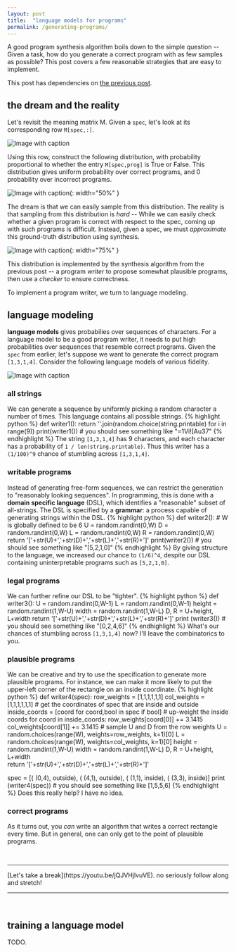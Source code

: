 ```yaml
---
layout: post
title:  "language models for programs"
permalink: /generating-programs/
---
```


A good program synthesis algorithm boils down to the simple question -- Given a task, how do you generate a correct program with as few samples as possible? This post covers a few reasonable strategies that are easy to implement.

This post has dependencies on [the previous post](/program-synthesis-primer/typical-synthesis-problem/).

## the dream and the reality

Let's revisit the meaning matrix M. Given a `spec`, let's look at its corresponding row `M[spec,:]`.

![Image with caption](/program-synthesis-primer/assets/generating-programs/a-row.png "icons created by Freepik - Flaticon, monkik")

Using this row, construct the following distribution, with probability proportional to whether the entry `M[spec,prog]` is True or False. This distribution gives uniform probability over correct programs, and 0 probability over incorrect programs.

![Image with caption](/program-synthesis-primer/assets/generating-programs/ground-truth.png ){: width="50%" }

The dream is that we can easily sample from this distribution. The reality is that sampling from this distribution is _hard_ -- While we can easily check whether a given program is correct with respect to the spec, coming up with such programs is difficult. Instead, given a spec, we must _approximate_ this ground-truth distribution using synthesis.

![Image with caption](/program-synthesis-primer/assets/generating-programs/approximate.png ){: width="75%" }

This distribution is implemented by the synthesis algorithm from the previous post -- a program _writer_ to propose somewhat plausible programs, then use a _checker_ to ensure correctness. 

To implement a program writer, we turn to language modeling.

## language modeling

 **language models** gives probabilies over sequences of characters. For a language model to be a good program writer, it needs to put high probabilities over sequences that resemble correct programs. Given the `spec` from earlier, let's suppose we want to generate the correct program `[1,3,1,4]`. Consider the following language models of various fidelity. 

![Image with caption](/program-synthesis-primer/assets/generating-programs/language-modeling.png )

### all strings
We can generate a sequence by uniformly picking a random character a number of times. This language contains all possible strings.
{% highlight python %}
def writer1():
    return ''.join(random.choice(string.printable) for i in range(9))
print(writer1()) # you should see something like "=1Vi![Au37"
{% endhighlight %}
The string `[1,3,1,4]` has 9 characters, and each character has a probability of `1 / len(string.printable)`. Thus this writer has a `(1/100)^9` chance of stumbling across `[1,3,1,4]`.

### writable programs
Instead of generating free-form sequences, we can restrict the generation to "reasonably looking sequences". In programming, this is done with a **domain specific language** (DSL), which identifies a "reasonable" subset of all-strings. The DSL is specified by a **grammar**: a process capable of generating strings within the DSL.
{% highlight python %}
def writer2():
    # W is globally defined to be 6
    U = random.randint(0,W)
    D = random.randint(0,W)
    L = random.randint(0,W)
    R = random.randint(0,W)
    return '['+str(U)+','+str(D)+','+str(L)+','+str(R)+']'
print(writer2()) # you should see something like "[5,2,1,0]"
{% endhighlight %}
By giving structure to the language, we increased our chance to `(1/6)^4`, despite our DSL containing uninterpretable programs such as `[5,2,1,0]`.

### legal programs
We can further refine our DSL to be "tighter".
{% highlight python %}
def writer3():
    U = random.randint(0,W-1)
    L = random.randint(0,W-1)
    height = random.randint(1,W-U)
    width = random.randint(1,W-L)
    D, R = U+height, L+width
    return '['+str(U)+','+str(D)+','+str(L)+','+str(R)+']'
print (writer3()) # you should see something like "[0,2,4,6]"
{% endhighlight %}
What's our chances of stumbling across `[1,3,1,4]` now? I'll leave the combinatorics to you.

### plausible programs
We can be creative and try to use the specification to generate more plausible programs. For instance, we can make it more likely to put the upper-left corner of the rectangle on an inside coordinate.
{% highlight python %}
def writer4(spec):
    row_weights = [1,1,1,1,1,1]
    col_weights = [1,1,1,1,1,1]
    # get the coordinates of spec that are inside and outside
    inside_coords = [coord for coord,bool in spec if bool]
    # up-weight the inside coords
    for coord in inside_coords:
        row_weights[coord[0]] += 3.1415
        col_weights[coord[1]] += 3.1415
    # sample U and D from the row weights
    U = random.choices(range(W), weights=row_weights, k=1)[0]
    L = random.choices(range(W), weights=col_weights, k=1)[0]
    height = random.randint(1,W-U)
    width = random.randint(1,W-L)
    D, R = U+height, L+width    
    return '['+str(U)+','+str(D)+','+str(L)+','+str(R)+']'

spec = [( (0,4), outside), ( (4,1), outside), ( (1,1), inside), ( (3,3), inside)]
print (writer4(spec)) # you should see something like [1,5,5,6]
{% endhighlight %}
Does this really help? I have no idea.

### correct programs
As it turns out, you _can_ write an algorithm that writes a correct rectangle every time. But in general, one can only get to the point of plausible programs.

<br>
<hr>
[Let's take a break](https://youtu.be/jQJVHjlvuVE). no seriously follow along and stretch!
<hr>
<br>

## training a language model

TODO.